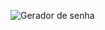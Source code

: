 ![Gerador de senha](https://github.com/user-attachments/assets/a16c61f4-48f7-4c11-8641-9cb997333bef)
